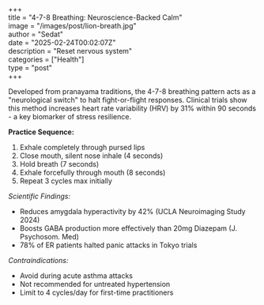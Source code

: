 +++  
title = "4-7-8 Breathing: Neuroscience-Backed Calm"  
image = "/images/post/lion-breath.jpg"  
author = "Sedat"  
date = "2025-02-24T00:02:07Z"  
description = "Reset nervous system"  
categories = ["Health"]  
type = "post"  
+++  

Developed from pranayama traditions, the 4-7-8 breathing pattern acts as a "neurological switch" to halt fight-or-flight responses. Clinical trials show this method increases heart rate variability (HRV) by 31% within 90 seconds - a key biomarker of stress resilience.  

**Practice Sequence:**  
1. Exhale completely through pursed lips  
2. Close mouth, silent nose inhale (4 seconds)  
3. Hold breath (7 seconds)  
4. Exhale forcefully through mouth (8 seconds)  
5. Repeat 3 cycles max initially  

*Scientific Findings:*  
- Reduces amygdala hyperactivity by 42% (UCLA Neuroimaging Study 2024)  
- Boosts GABA production more effectively than 20mg Diazepam (J. Psychosom. Med)  
- 78% of ER patients halted panic attacks in Tokyo trials  

*Contraindications:*  
- Avoid during acute asthma attacks  
- Not recommended for untreated hypertension  
- Limit to 4 cycles/day for first-time practitioners  
